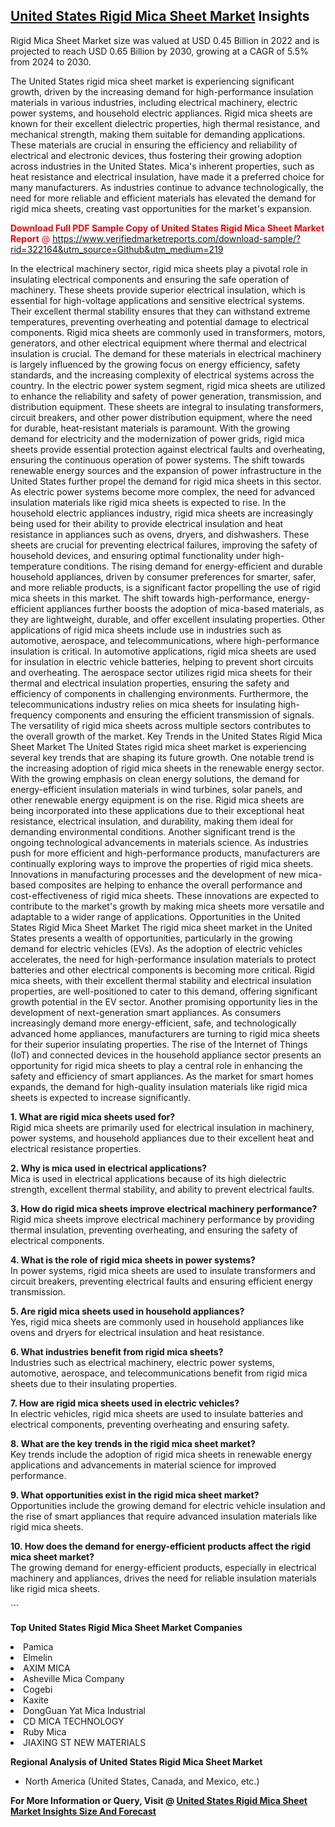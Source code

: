 <h2><a href="https://www.verifiedmarketreports.com/download-sample/?rid=322164&amp;utm_source=Github&amp;utm_medium=219" target="_blank">United States Rigid Mica Sheet Market</a> Insights</h2><p>Rigid Mica Sheet Market size was valued at USD 0.45 Billion in 2022 and is projected to reach USD 0.65 Billion by 2030, growing at a CAGR of 5.5% from 2024 to 2030.</p><p> <p>The United States rigid mica sheet market is experiencing significant growth, driven by the increasing demand for high-performance insulation materials in various industries, including electrical machinery, electric power systems, and household electric appliances. Rigid mica sheets are known for their excellent dielectric properties, high thermal resistance, and mechanical strength, making them suitable for demanding applications. These materials are crucial in ensuring the efficiency and reliability of electrical and electronic devices, thus fostering their growing adoption across industries in the United States. Mica's inherent properties, such as heat resistance and electrical insulation, have made it a preferred choice for many manufacturers. As industries continue to advance technologically, the need for more reliable and efficient materials has elevated the demand for rigid mica sheets, creating vast opportunities for the market's expansion. <p><span class=""><span style="color: #ff0000;"><strong>Download Full PDF Sample Copy of United States Rigid Mica Sheet Market Report</strong> @ </span><a href="https://www.verifiedmarketreports.com/download-sample/?rid=322164&amp;utm_source=Github&amp;utm_medium=219" target="_blank">https://www.verifiedmarketreports.com/download-sample/?rid=322164&amp;utm_source=Github&amp;utm_medium=219</a></span></p> In the electrical machinery sector, rigid mica sheets play a pivotal role in insulating electrical components and ensuring the safe operation of machinery. These sheets provide superior electrical insulation, which is essential for high-voltage applications and sensitive electrical systems. Their excellent thermal stability ensures that they can withstand extreme temperatures, preventing overheating and potential damage to electrical components. Rigid mica sheets are commonly used in transformers, motors, generators, and other electrical equipment where thermal and electrical insulation is crucial. The demand for these materials in electrical machinery is largely influenced by the growing focus on energy efficiency, safety standards, and the increasing complexity of electrical systems across the country. In the electric power system segment, rigid mica sheets are utilized to enhance the reliability and safety of power generation, transmission, and distribution equipment. These sheets are integral to insulating transformers, circuit breakers, and other power distribution equipment, where the need for durable, heat-resistant materials is paramount. With the growing demand for electricity and the modernization of power grids, rigid mica sheets provide essential protection against electrical faults and overheating, ensuring the continuous operation of power systems. The shift towards renewable energy sources and the expansion of power infrastructure in the United States further propel the demand for rigid mica sheets in this sector. As electric power systems become more complex, the need for advanced insulation materials like rigid mica sheets is expected to rise. In the household electric appliances industry, rigid mica sheets are increasingly being used for their ability to provide electrical insulation and heat resistance in appliances such as ovens, dryers, and dishwashers. These sheets are crucial for preventing electrical failures, improving the safety of household devices, and ensuring optimal functionality under high-temperature conditions. The rising demand for energy-efficient and durable household appliances, driven by consumer preferences for smarter, safer, and more reliable products, is a significant factor propelling the use of rigid mica sheets in this market. The shift towards high-performance, energy-efficient appliances further boosts the adoption of mica-based materials, as they are lightweight, durable, and offer excellent insulating properties. Other applications of rigid mica sheets include use in industries such as automotive, aerospace, and telecommunications, where high-performance insulation is critical. In automotive applications, rigid mica sheets are used for insulation in electric vehicle batteries, helping to prevent short circuits and overheating. The aerospace sector utilizes rigid mica sheets for their thermal and electrical insulation properties, ensuring the safety and efficiency of components in challenging environments. Furthermore, the telecommunications industry relies on mica sheets for insulating high-frequency components and ensuring the efficient transmission of signals. The versatility of rigid mica sheets across multiple sectors contributes to the overall growth of the market. Key Trends in the United States Rigid Mica Sheet Market The United States rigid mica sheet market is experiencing several key trends that are shaping its future growth. One notable trend is the increasing adoption of rigid mica sheets in the renewable energy sector. With the growing emphasis on clean energy solutions, the demand for energy-efficient insulation materials in wind turbines, solar panels, and other renewable energy equipment is on the rise. Rigid mica sheets are being incorporated into these applications due to their exceptional heat resistance, electrical insulation, and durability, making them ideal for demanding environmental conditions. Another significant trend is the ongoing technological advancements in materials science. As industries push for more efficient and high-performance products, manufacturers are continually exploring ways to improve the properties of rigid mica sheets. Innovations in manufacturing processes and the development of new mica-based composites are helping to enhance the overall performance and cost-effectiveness of rigid mica sheets. These innovations are expected to contribute to the market's growth by making mica sheets more versatile and adaptable to a wider range of applications. Opportunities in the United States Rigid Mica Sheet Market The rigid mica sheet market in the United States presents a wealth of opportunities, particularly in the growing demand for electric vehicles (EVs). As the adoption of electric vehicles accelerates, the need for high-performance insulation materials to protect batteries and other electrical components is becoming more critical. Rigid mica sheets, with their excellent thermal stability and electrical insulation properties, are well-positioned to cater to this demand, offering significant growth potential in the EV sector. Another promising opportunity lies in the development of next-generation smart appliances. As consumers increasingly demand more energy-efficient, safe, and technologically advanced home appliances, manufacturers are turning to rigid mica sheets for their superior insulating properties. The rise of the Internet of Things (IoT) and connected devices in the household appliance sector presents an opportunity for rigid mica sheets to play a central role in enhancing the safety and efficiency of smart appliances. As the market for smart homes expands, the demand for high-quality insulation materials like rigid mica sheets is expected to increase significantly. <p><strong>1. What are rigid mica sheets used for?</strong><br>Rigid mica sheets are primarily used for electrical insulation in machinery, power systems, and household appliances due to their excellent heat and electrical resistance properties.</p> <p><strong>2. Why is mica used in electrical applications?</strong><br>Mica is used in electrical applications because of its high dielectric strength, excellent thermal stability, and ability to prevent electrical faults.</p> <p><strong>3. How do rigid mica sheets improve electrical machinery performance?</strong><br>Rigid mica sheets improve electrical machinery performance by providing thermal insulation, preventing overheating, and ensuring the safety of electrical components.</p> <p><strong>4. What is the role of rigid mica sheets in power systems?</strong><br>In power systems, rigid mica sheets are used to insulate transformers and circuit breakers, preventing electrical faults and ensuring efficient energy transmission.</p> <p><strong>5. Are rigid mica sheets used in household appliances?</strong><br>Yes, rigid mica sheets are commonly used in household appliances like ovens and dryers for electrical insulation and heat resistance.</p> <p><strong>6. What industries benefit from rigid mica sheets?</strong><br>Industries such as electrical machinery, electric power systems, automotive, aerospace, and telecommunications benefit from rigid mica sheets due to their insulating properties.</p> <p><strong>7. How are rigid mica sheets used in electric vehicles?</strong><br>In electric vehicles, rigid mica sheets are used to insulate batteries and electrical components, preventing overheating and ensuring safety.</p> <p><strong>8. What are the key trends in the rigid mica sheet market?</strong><br>Key trends include the adoption of rigid mica sheets in renewable energy applications and advancements in material science for improved performance.</p> <p><strong>9. What opportunities exist in the rigid mica sheet market?</strong><br>Opportunities include the growing demand for electric vehicle insulation and the rise of smart appliances that require advanced insulation materials like rigid mica sheets.</p> <p><strong>10. How does the demand for energy-efficient products affect the rigid mica sheet market?</strong><br>The growing demand for energy-efficient products, especially in electrical machinery and appliances, drives the need for reliable insulation materials like rigid mica sheets.</p> ```</p><p><strong>Top United States Rigid Mica Sheet Market Companies</strong></p><div data-test-id=""><p><li>Pamica</li><li> Elmelin</li><li> AXIM MICA</li><li> Asheville Mica Company</li><li> Cogebi</li><li> Kaxite</li><li> DongGuan Yat Mica Industrial</li><li> CD MICA TECHNOLOGY</li><li> Ruby Mica</li><li> JIAXING ST NEW MATERIALS</li></p><div><strong>Regional Analysis of&nbsp;United States Rigid Mica Sheet Market</strong></div><ul><li dir="ltr"><p dir="ltr">North America&nbsp;(United States, Canada, and Mexico, etc.)</p></li></ul><p><strong>For More Information or Query, Visit @&nbsp;</strong><strong><a href="https://www.verifiedmarketreports.com/product/rigid-mica-sheet-market/?utm_source=Github&amp;utm_medium=219" target="_blank">United States Rigid Mica Sheet Market Insights Size And Forecast</a></strong></p></div>
